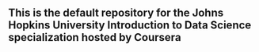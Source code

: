 ## This is the default repository for the Johns Hopkins University Introduction to Data Science specialization hosted by Coursera
